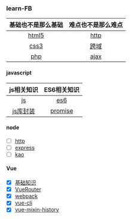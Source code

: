 ### learn-FB

| 基础也不是那么基础 | 难点也不是那么难点    |
| :-------------: | :---------------: |
| [html5](./html/README.md) |  [http](./http/http.md)  |
| [css3](./css3/README.md) | [跨域](./CrossDomain/README.md)|
| [php](./php/php相关知识.md) | [ajax](./ajax/README.md)|

#### javascript

| js相关知识    |  ES6相关知识|
| :------------: |:---------------:| 
| [js](./javascript/javascript.md)  |  [es6](./javascript/es6.md)|
| [js库封装](./javascript/JS库封装.md)| [promise](./javascript/promise.md) |

#### node

- [ ] [http](./node/http/README.md)
- [ ] [express](./node/express/README.md)
- [ ] [kao](./node/koa/README.md)

#### Vue

- [x] [基础知识](./Vue/基础知识/README.md)
- [x] [VueRouter](./Vue/Vue-Router/README.md)
- [x] [webpack](./Vue/webpackLearn/README.md)
- [x] [vue-cli](./Vue/vue-cli/README.md)
- [x] [vue-mixin-history](./Vue/mixin/README.md)